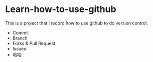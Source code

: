 # Learn-how-to-use-github
This is a project that I record how to use github to do version control.  
* Commit
* Branch
* Forks & Pull Request
* Issues
* 哈哈
